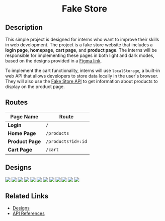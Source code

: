 <div align="center">

# Fake Store

</div>

## Description

This simple project is designed for interns who want to improve their skills in web development. The project is a 
fake store website that includes a **login page**, **homepage**, **cart page**, and **product page**. The interns will 
be responsible for implementing these pages in both light and dark modes, based on the designs provided in a 
[Figma link](https://www.figma.com/file/XRuYqIPKmeU5twdmEsTWZi/Fake-Store?type=design&node-id=0%3A1&t=hPlofMST1eaWcBFE-1).

To implement the cart functionality, interns will use `localStorage`, a built-in web API that allows developers to store 
data locally in the user's browser. They will also use the [Fake Store API](https://fakestoreapi.com/docs) to get 
information about products to display on the product page.

## Routes

| Page Name        | Route              |
|------------------|--------------------|
| **Login**        | `/`                |
| **Home Page**    | `/products`        |
| **Product Page** | `/products?id=:id` |
| **Cart Page**    | `/cart`            |


## Designs

<img src="assets/Login.png">
<img src="assets/Homepage.png">
<img src="assets/Homepage - category.png">
<img src="assets/Product - add to cart.png">
<img src="assets/Product - remove from cart.png">
<img src="assets/Cart.png">
<img src="assets/Login (Dark).png">
<img src="assets/Homepage (Dark).png">
<img src="assets/Homepage - category (Dark).png">
<img src="assets/Product - add to cart (Dark).png">
<img src="assets/Product - remove from cart (Dark).png">
<img src="assets/Cart (Dark).png">

## Related Links

- [Designs](https://www.figma.com/file/XRuYqIPKmeU5twdmEsTWZi/Fake-Store?type=design&node-id=0%3A1&t=hPlofMST1eaWcBFE-1)
- [API References](https://fakestoreapi.com/docs)

